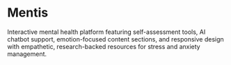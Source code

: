 # Mentis
Interactive mental health platform featuring self-assessment tools, AI chatbot support, emotion-focused content sections, and responsive design with empathetic, research-backed resources for stress and anxiety management.
